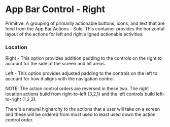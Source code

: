 # App Bar Control - Right

Primitive: A grouping of primarily actionable buttons, icons, and text that are feed from the App Bar Actions - Solo.  This container provides the horizontal layout of the actions for left and right aligned actionable activities.

### Location

Right - This option provides addition padding to the controls on the right to account for the side of the screen and hit areas.

Left - This option provides adjusted padding to the controls on the left to account for how it aligns with the navigation control.

NOTE: The action control orders are reversed in these two.  The right location actions build from right-to-left (3,2,1) and the left controls build left-to-right (1,2,3).

There's a natural higharchy to the actions that a user will take on a screen and these will be ordered from most used to least used down the action control order.